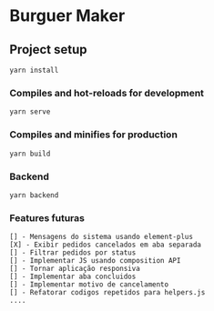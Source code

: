 # Burguer Maker

## Project setup
```
yarn install
```

### Compiles and hot-reloads for development
```
yarn serve
```

### Compiles and minifies for production
```
yarn build
```

### Backend
```
yarn backend
```

### Features futuras
```
[] - Mensagens do sistema usando element-plus
[X] - Exibir pedidos cancelados em aba separada
[] - Filtrar pedidos por status
[] - Implementar JS usando composition API
[] - Tornar aplicação responsiva
[] - Implementar aba concluidos
[] - Implementar motivo de cancelamento
[] - Refatorar codigos repetidos para helpers.js
....

